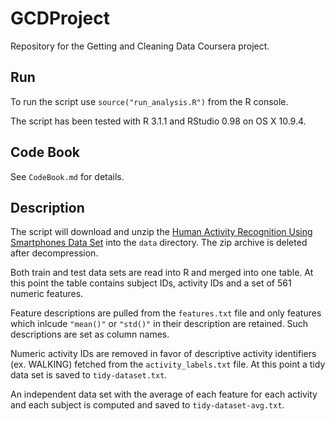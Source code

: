 # GCDProject

Repository for the Getting and Cleaning Data Coursera project.

## Run

To run the script use `source("run_analysis.R")` from the R console.

The script has been tested with R 3.1.1 and RStudio 0.98 on OS X 10.9.4.

## Code Book

See `CodeBook.md` for details.

## Description

The script will download and unzip the [Human Activity Recognition Using Smartphones Data Set][1] into the `data` directory. The zip archive is deleted after decompression.

Both train and test data sets are read into R and merged into one table. At this point the table contains subject IDs, activity IDs and a set of 561 numeric features.

Feature descriptions are pulled from the `features.txt` file and only features which inlcude `"mean()"` or `"std()"` in their description are retained. Such descriptions are set as column names.

Numeric activity IDs are removed in favor of descriptive activity identifiers (ex. WALKING) fetched from the `activity_labels.txt` file. At this point a tidy data set is saved to `tidy-dataset.txt`.

An independent data set with the average of each feature for each activity and each subject is computed and saved to `tidy-dataset-avg.txt`. 

[1]: http://archive.ics.uci.edu/ml/datasets/Human+Activity+Recognition+Using+Smartphones "Human Activity Recognition Using Smartphones Data Set"
